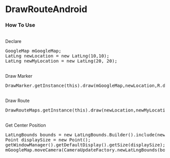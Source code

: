 # DrawRouteAndroid
<h3>How To Use</h3>
<br>
Declare
<pre>
GoogleMap mGoogleMap;
LatLng newLocation = new LatLng(10,10);
LatLng newMyLocation = new LatLng(20, 20);
</pre>
<br>
Draw Marker
<pre>
DrawMarker.getInstance(this).draw(mGoogleMap,newLocation,R.drawable.marker_icon,"Marker Title");
</pre>
<br>
Draw Route
<pre>
DrawRouteMaps.getInstance(this).draw(newLocation,newMyLocation, mGoogleMap);
</pre>
<br>
Get Center Position
<pre>
LatLngBounds bounds = new LatLngBounds.Builder().include(newLocation).include(newLocationKu).build();
Point displaySize = new Point();
getWindowManager().getDefaultDisplay().getSize(displaySize);
mGoogleMap.moveCamera(CameraUpdateFactory.newLatLngBounds(bounds,displaySize.x,250,30));
</pre>
